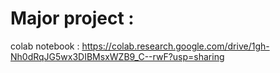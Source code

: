 # Major project : 

colab notebook : https://colab.research.google.com/drive/1gh-Nh0dRqJG5wx3DIBMsxWZB9_C--rwF?usp=sharing


